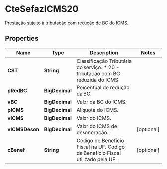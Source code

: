 

# CteSefazICMS20

Prestação sujeito à tributação com redução de BC do ICMS.

## Properties

| Name | Type | Description | Notes |
|------------ | ------------- | ------------- | -------------|
|**CST** | **String** | Classificação Tributária do serviço.  * 20 - tributação com BC reduzida do ICMS |  |
|**pRedBC** | **BigDecimal** | Percentual de redução da BC. |  |
|**vBC** | **BigDecimal** | Valor da BC do ICMS. |  |
|**pICMS** | **BigDecimal** | Alíquota do ICMS. |  |
|**vICMS** | **BigDecimal** | Valor do ICMS. |  |
|**vICMSDeson** | **BigDecimal** | Valor do ICMS de desoneração. |  [optional] |
|**cBenef** | **String** | Código de Benefício Fiscal na UF.  Código de Benefício Fiscal utilizado pela UF. |  [optional] |



